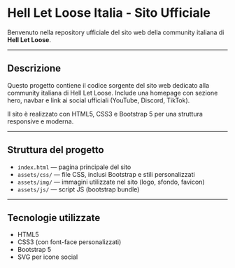 # Hell Let Loose Italia - Sito Ufficiale

Benvenuto nella repository ufficiale del sito web della community italiana di **Hell Let Loose**.

---

## Descrizione

Questo progetto contiene il codice sorgente del sito web dedicato alla community italiana di Hell Let Loose. Include una homepage con sezione hero, navbar e link ai social ufficiali (YouTube, Discord, TikTok).

Il sito è realizzato con HTML5, CSS3 e Bootstrap 5 per una struttura responsive e moderna.

---

## Struttura del progetto

- `index.html` — pagina principale del sito
- `assets/css/` — file CSS, inclusi Bootstrap e stili personalizzati
- `assets/img/` — immagini utilizzate nel sito (logo, sfondo, favicon)
- `assets/js/` — script JS (bootstrap bundle)

---

## Tecnologie utilizzate

- HTML5
- CSS3 (con font-face personalizzati)
- Bootstrap 5
- SVG per icone social